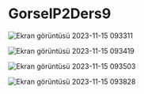 # GorselP2Ders9


![Ekran görüntüsü 2023-11-15 093311](https://github.com/dogukanozl11/GorselP2Ders9/assets/62712086/3ede5c73-7c14-4aae-b6a4-9693a4403448)



![Ekran görüntüsü 2023-11-15 093419](https://github.com/dogukanozl11/GorselP2Ders9/assets/62712086/88f764e1-8238-4832-8fbf-051b337635a4)



![Ekran görüntüsü 2023-11-15 093503](https://github.com/dogukanozl11/GorselP2Ders9/assets/62712086/8834b022-832f-410e-9a0c-e3a24fad3515)




![Ekran görüntüsü 2023-11-15 093828](https://github.com/dogukanozl11/GorselP2Ders9/assets/62712086/d3645cb7-f8cd-43aa-8e4b-79030bef5c24)

  
